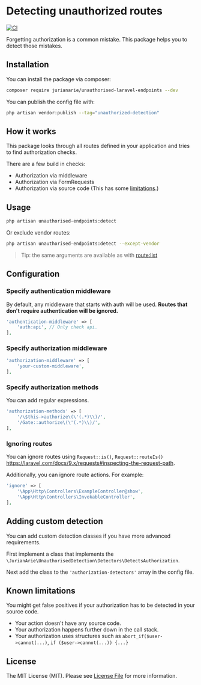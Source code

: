 # Detecting unauthorized routes

[![CI](https://github.com/JurianArie/unauthorised-laravel-endpoints/actions/workflows/ci.yml/badge.svg)](https://github.com/JurianArie/unauthorised-laravel-endpoints/actions/workflows/ci.yml)

Forgetting authorization is a common mistake. This package helps you to detect those mistakes.

## Installation

You can install the package via composer:

```bash
composer require jurianarie/unauthorised-laravel-endpoints --dev
```

You can publish the config file with:

```bash
php artisan vendor:publish --tag="unauthorized-detection"
```

## How it works
This package looks through all routes defined in your application and tries to find authorization checks.

There are a few build in checks:

* Authorization via middleware
* Authorization via FormRequests
* Authorization via source code (This has some [limitations](#known-limitations).)

## Usage

```bash
php artisan unauthorised-endpoints:detect
```

Or exclude vendor routes:

```bash
php artisan unauthorised-endpoints:detect --except-vendor
```


> Tip: the same arguments are available as with [route:list](https://laravel.com/docs/9.x/routing#the-route-list)

## Configuration

### Specify authentication middleware
By default, any middleware that starts with auth will be used. **Routes that don't require authentication will be ignored.**
```php
'authentication-middleware' => [
    'auth:api', // Only check api.
],
```

### Specify authorization middleware
```php
'authorization-middleware' => [
    'your-custom-middleware',
],
```

### Specify authorization methods
You can add regular expressions.
```php
'authorization-methods' => [
    '/\$this->authorize\(\'(.*)\\)/',
    '/Gate::authorize\(\'(.*)\\)/',
],
```

### Ignoring routes
You can ignore routes using `Request::is()`, `Request::routeIs()` https://laravel.com/docs/9.x/requests#inspecting-the-request-path.

Additionally, you can ignore route actions. For example:
```php
'ignore' => [
    '\App\Http\Controllers\ExampleController@show',
    '\App\Http\Controllers\InvokableController',
],
```

## Adding custom detection
You can add custom detection classes if you have more advanced requirements.

First implement a class that implements the `\JurianArie\UnauthorisedDetection\Detectors\DetectsAuthorization`.

Next add the class to the `'authorization-detectors'` array in the config file.


## Known limitations
You might get false positives if your authorization has to be detected in your source code.

* Your action doesn't have any source code.
* Your authorization happens further down in the call stack.
* Your authorization uses structures such as `abort_if($user->cannot(...)`, `if ($user->cannot(...)) {...}`

## License

The MIT License (MIT). Please see [License File](LICENSE) for more information.
